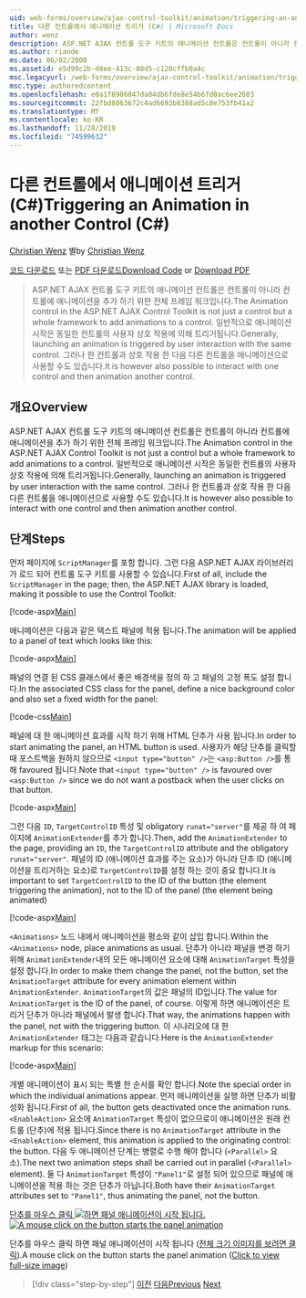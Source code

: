 ```yaml
---
uid: web-forms/overview/ajax-control-toolkit/animation/triggering-an-animation-in-another-control-cs
title: 다른 컨트롤에서 애니메이션 트리거 (C#) | Microsoft Docs
author: wenz
description: ASP.NET AJAX 컨트롤 도구 키트의 애니메이션 컨트롤은 컨트롤이 아니라 컨트롤에 애니메이션을 추가 하기 위한 전체 프레임 워크입니다. 일반적으로 시작 하는 중 ...
ms.author: riande
ms.date: 06/02/2008
ms.assetid: e5d99c2b-d8ee-413c-80d5-c120cffb0a4c
msc.legacyurl: /web-forms/overview/ajax-control-toolkit/animation/triggering-an-animation-in-another-control-cs
msc.type: authoredcontent
ms.openlocfilehash: e0a1f8986047da04db6fde8e54b6fd0ac6ee2603
ms.sourcegitcommit: 22fbd8863672c4ad6693b8388ad5c8e753fb41a2
ms.translationtype: MT
ms.contentlocale: ko-KR
ms.lasthandoff: 11/28/2019
ms.locfileid: "74599632"
---
```

# <a name="triggering-an-animation-in-another-control-c"></a><span data-ttu-id="0bf50-104">다른 컨트롤에서 애니메이션 트리거(C#)</span><span class="sxs-lookup"><span data-stu-id="0bf50-104">Triggering an Animation in another Control (C#)</span></span>

<span data-ttu-id="0bf50-105">[Christian Wenz](https://github.com/wenz) 별</span><span class="sxs-lookup"><span data-stu-id="0bf50-105">by [Christian Wenz](https://github.com/wenz)</span></span>

<span data-ttu-id="0bf50-106">[코드 다운로드](https://download.microsoft.com/download/f/9/a/f9a26acd-8df4-4484-8a18-199e4598f411/Animation8.cs.zip) 또는 [PDF 다운로드](https://download.microsoft.com/download/6/7/1/6718d452-ff89-4d3f-a90e-c74ec2d636a3/animation8CS.pdf)</span><span class="sxs-lookup"><span data-stu-id="0bf50-106">[Download Code](https://download.microsoft.com/download/f/9/a/f9a26acd-8df4-4484-8a18-199e4598f411/Animation8.cs.zip) or [Download PDF](https://download.microsoft.com/download/6/7/1/6718d452-ff89-4d3f-a90e-c74ec2d636a3/animation8CS.pdf)</span></span>

> <span data-ttu-id="0bf50-107">ASP.NET AJAX 컨트롤 도구 키트의 애니메이션 컨트롤은 컨트롤이 아니라 컨트롤에 애니메이션을 추가 하기 위한 전체 프레임 워크입니다.</span><span class="sxs-lookup"><span data-stu-id="0bf50-107">The Animation control in the ASP.NET AJAX Control Toolkit is not just a control but a whole framework to add animations to a control.</span></span> <span data-ttu-id="0bf50-108">일반적으로 애니메이션 시작은 동일한 컨트롤의 사용자 상호 작용에 의해 트리거됩니다.</span><span class="sxs-lookup"><span data-stu-id="0bf50-108">Generally, launching an animation is triggered by user interaction with the same control.</span></span> <span data-ttu-id="0bf50-109">그러나 한 컨트롤과 상호 작용 한 다음 다른 컨트롤을 애니메이션으로 사용할 수도 있습니다.</span><span class="sxs-lookup"><span data-stu-id="0bf50-109">It is however also possible to interact with one control and then animation another control.</span></span>

## <a name="overview"></a><span data-ttu-id="0bf50-110">개요</span><span class="sxs-lookup"><span data-stu-id="0bf50-110">Overview</span></span>

<span data-ttu-id="0bf50-111">ASP.NET AJAX 컨트롤 도구 키트의 애니메이션 컨트롤은 컨트롤이 아니라 컨트롤에 애니메이션을 추가 하기 위한 전체 프레임 워크입니다.</span><span class="sxs-lookup"><span data-stu-id="0bf50-111">The Animation control in the ASP.NET AJAX Control Toolkit is not just a control but a whole framework to add animations to a control.</span></span> <span data-ttu-id="0bf50-112">일반적으로 애니메이션 시작은 동일한 컨트롤의 사용자 상호 작용에 의해 트리거됩니다.</span><span class="sxs-lookup"><span data-stu-id="0bf50-112">Generally, launching an animation is triggered by user interaction with the same control.</span></span> <span data-ttu-id="0bf50-113">그러나 한 컨트롤과 상호 작용 한 다음 다른 컨트롤을 애니메이션으로 사용할 수도 있습니다.</span><span class="sxs-lookup"><span data-stu-id="0bf50-113">It is however also possible to interact with one control and then animation another control.</span></span>

## <a name="steps"></a><span data-ttu-id="0bf50-114">단계</span><span class="sxs-lookup"><span data-stu-id="0bf50-114">Steps</span></span>

<span data-ttu-id="0bf50-115">먼저 페이지에 `ScriptManager`를 포함 합니다. 그런 다음 ASP.NET AJAX 라이브러리가 로드 되어 컨트롤 도구 키트를 사용할 수 있습니다.</span><span class="sxs-lookup"><span data-stu-id="0bf50-115">First of all, include the `ScriptManager` in the page; then, the ASP.NET AJAX library is loaded, making it possible to use the Control Toolkit:</span></span>

[!code-aspx[Main](triggering-an-animation-in-another-control-cs/samples/sample1.aspx)]

<span data-ttu-id="0bf50-116">애니메이션은 다음과 같은 텍스트 패널에 적용 됩니다.</span><span class="sxs-lookup"><span data-stu-id="0bf50-116">The animation will be applied to a panel of text which looks like this:</span></span>

[!code-aspx[Main](triggering-an-animation-in-another-control-cs/samples/sample2.aspx)]

<span data-ttu-id="0bf50-117">패널의 연결 된 CSS 클래스에서 좋은 배경색을 정의 하 고 패널의 고정 폭도 설정 합니다.</span><span class="sxs-lookup"><span data-stu-id="0bf50-117">In the associated CSS class for the panel, define a nice background color and also set a fixed width for the panel:</span></span>

[!code-css[Main](triggering-an-animation-in-another-control-cs/samples/sample3.css)]

<span data-ttu-id="0bf50-118">패널에 대 한 애니메이션 효과를 시작 하기 위해 HTML 단추가 사용 됩니다.</span><span class="sxs-lookup"><span data-stu-id="0bf50-118">In order to start animating the panel, an HTML button is used.</span></span> <span data-ttu-id="0bf50-119">사용자가 해당 단추를 클릭할 때 포스트백을 원하지 않으므로 `<input type="button" />`는 `<asp:Button />`를 통해 favoured 됩니다.</span><span class="sxs-lookup"><span data-stu-id="0bf50-119">Note that `<input type="button" />` is favoured over `<asp:Button />` since we do not want a postback when the user clicks on that button.</span></span>

[!code-aspx[Main](triggering-an-animation-in-another-control-cs/samples/sample4.aspx)]

<span data-ttu-id="0bf50-120">그런 다음 `ID`, `TargetControlID` 특성 및 obligatory `runat="server"`를 제공 하 여 페이지에 `AnimationExtender`를 추가 합니다.</span><span class="sxs-lookup"><span data-stu-id="0bf50-120">Then, add the `AnimationExtender` to the page, providing an `ID`, the `TargetControlID` attribute and the obligatory `runat="server"`.</span></span> <span data-ttu-id="0bf50-121">패널의 ID (애니메이션 효과를 주는 요소)가 아니라 단추 ID (애니메이션을 트리거하는 요소)로 `TargetControlID`를 설정 하는 것이 중요 합니다.</span><span class="sxs-lookup"><span data-stu-id="0bf50-121">It is important to set `TargetControlID` to the ID of the button (the element triggering the animation), not to the ID of the panel (the element being animated)</span></span>

[!code-aspx[Main](triggering-an-animation-in-another-control-cs/samples/sample5.aspx)]

<span data-ttu-id="0bf50-122">`<Animations>` 노드 내에서 애니메이션을 평소와 같이 삽입 합니다.</span><span class="sxs-lookup"><span data-stu-id="0bf50-122">Within the `<Animations>` node, place animations as usual.</span></span> <span data-ttu-id="0bf50-123">단추가 아니라 패널을 변경 하기 위해 `AnimationExtender`내의 모든 애니메이션 요소에 대해 `AnimationTarget` 특성을 설정 합니다.</span><span class="sxs-lookup"><span data-stu-id="0bf50-123">In order to make them change the panel, not the button, set the `AnimationTarget` attribute for every animation element within `AnimationExtender`.</span></span> <span data-ttu-id="0bf50-124">`AnimationTarget`의 값은 패널의 ID입니다.</span><span class="sxs-lookup"><span data-stu-id="0bf50-124">The value for `AnimationTarget` is the ID of the panel, of course.</span></span> <span data-ttu-id="0bf50-125">이렇게 하면 애니메이션은 트리거 단추가 아니라 패널에서 발생 합니다.</span><span class="sxs-lookup"><span data-stu-id="0bf50-125">That way, the animations happen with the panel, not with the triggering button.</span></span> <span data-ttu-id="0bf50-126">이 시나리오에 대 한 `AnimationExtender` 태그는 다음과 같습니다.</span><span class="sxs-lookup"><span data-stu-id="0bf50-126">Here is the `AnimationExtender` markup for this scenario:</span></span>

[!code-aspx[Main](triggering-an-animation-in-another-control-cs/samples/sample6.aspx)]

<span data-ttu-id="0bf50-127">개별 애니메이션이 표시 되는 특별 한 순서를 확인 합니다.</span><span class="sxs-lookup"><span data-stu-id="0bf50-127">Note the special order in which the individual animations appear.</span></span> <span data-ttu-id="0bf50-128">먼저 애니메이션을 실행 하면 단추가 비활성화 됩니다.</span><span class="sxs-lookup"><span data-stu-id="0bf50-128">First of all, the button gets deactivated once the animation runs.</span></span> <span data-ttu-id="0bf50-129">`<EnableAction>` 요소에 `AnimationTarget` 특성이 없으므로이 애니메이션은 원래 컨트롤 (단추)에 적용 됩니다.</span><span class="sxs-lookup"><span data-stu-id="0bf50-129">Since there is no `AnimationTarget` attribute in the `<EnableAction>` element, this animation is applied to the originating control: the button.</span></span> <span data-ttu-id="0bf50-130">다음 두 애니메이션 단계는 병렬로 수행 해야 합니다 (`<Parallel>` 요소).</span><span class="sxs-lookup"><span data-stu-id="0bf50-130">The next two animation steps shall be carried out in parallel (`<Parallel>` element).</span></span> <span data-ttu-id="0bf50-131">둘 다 `AnimationTarget` 특성이 `"Panel1"`로 설정 되어 있으므로 패널에 애니메이션을 적용 하는 것은 단추가 아닙니다.</span><span class="sxs-lookup"><span data-stu-id="0bf50-131">Both have their `AnimationTarget` attributes set to `"Panel1"`, thus animating the panel, not the button.</span></span>

<span data-ttu-id="0bf50-132">[단추를 마우스 클릭 ![하면 패널 애니메이션이 시작 됩니다.](triggering-an-animation-in-another-control-cs/_static/image2.png)](triggering-an-animation-in-another-control-cs/_static/image1.png)</span><span class="sxs-lookup"><span data-stu-id="0bf50-132">[![A mouse click on the button starts the panel animation](triggering-an-animation-in-another-control-cs/_static/image2.png)](triggering-an-animation-in-another-control-cs/_static/image1.png)</span></span>

<span data-ttu-id="0bf50-133">단추를 마우스 클릭 하면 패널 애니메이션이 시작 됩니다 ([전체 크기 이미지를 보려면 클릭](triggering-an-animation-in-another-control-cs/_static/image3.png)).</span><span class="sxs-lookup"><span data-stu-id="0bf50-133">A mouse click on the button starts the panel animation ([Click to view full-size image](triggering-an-animation-in-another-control-cs/_static/image3.png))</span></span>

> [!div class="step-by-step"]
> <span data-ttu-id="0bf50-134">[이전](disabling-actions-during-animation-cs.md)
> [다음](modifying-animations-from-the-server-side-cs.md)</span><span class="sxs-lookup"><span data-stu-id="0bf50-134">[Previous](disabling-actions-during-animation-cs.md)
[Next](modifying-animations-from-the-server-side-cs.md)</span></span>
